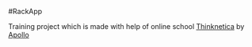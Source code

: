#RackApp

Training project which is made with help of online school <a href="https://thinknetica.com/" target="_blank">Thinknetica</a> by <a href="https://github.com/apollo50" target="_blank">Apollo</a>